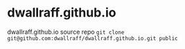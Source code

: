 # dwallraff.github.io
dwallraff.github.io source repo
`git clone git@github.com:dwallraff/dwallraff.github.io.git public`
